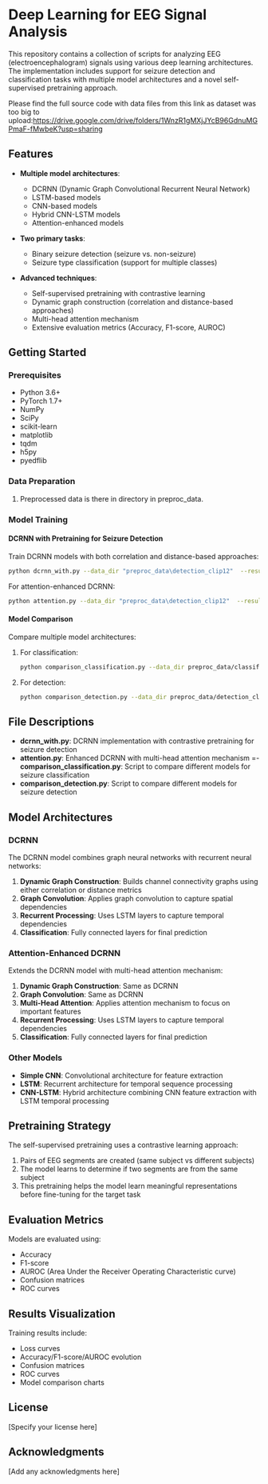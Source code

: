 # Deep Learning for EEG Signal Analysis

This repository contains a collection of scripts for analyzing EEG (electroencephalogram) signals using various deep learning architectures. The implementation includes support for seizure detection and classification tasks with multiple model architectures and a novel self-supervised pretraining approach.

Please find the full source code with data files from this link as dataset was too big to upload:https://drive.google.com/drive/folders/1WnzR1gMXjJYcB96GdnuMGPmaF-fMwbeK?usp=sharing

## Features

- **Multiple model architectures**:
  - DCRNN (Dynamic Graph Convolutional Recurrent Neural Network)
  - LSTM-based models
  - CNN-based models
  - Hybrid CNN-LSTM models
  - Attention-enhanced models

- **Two primary tasks**:
  - Binary seizure detection (seizure vs. non-seizure)
  - Seizure type classification (support for multiple classes)

- **Advanced techniques**:
  - Self-supervised pretraining with contrastive learning
  - Dynamic graph construction (correlation and distance-based approaches)
  - Multi-head attention mechanism
  - Extensive evaluation metrics (Accuracy, F1-score, AUROC)

## Getting Started

### Prerequisites

- Python 3.6+
- PyTorch 1.7+
- NumPy
- SciPy
- scikit-learn
- matplotlib
- tqdm
- h5py
- pyedflib

### Data Preparation

1. Preprocessed data is there in directory in preproc_data.



### Model Training

#### DCRNN with Pretraining for Seizure Detection

Train DCRNN models with both correlation and distance-based approaches:

```bash
python dcrnn_with.py --data_dir "preproc_data\detection_clip12"  --result_dir results  --batch_size 32 --lr 0.001 --connectivity both --epoch 5
```

For attention-enhanced DCRNN:

```bash
python attention.py --data_dir "preproc_data\detection_clip12"  --result_dir results  --batch_size 32 --lr 0.001 --connectivity both --num_attention_heads 4 --epoch 10  
```



#### Model Comparison

Compare multiple model architectures:

1. For classification:
   ```bash
   python comparison_classification.py --data_dir preproc_data/classification/clipLen12_timeStepSize1  --models all      
   ```

2. For detection:
   ```bash
   python comparison_detection.py --data_dir preproc_data/detection_clip12  --result_dir ./results --epochs 30 --batch_size 4 --lr 0.001 --model all   
   ```

## File Descriptions

- **dcrnn_with.py**: DCRNN implementation with contrastive pretraining for seizure detection
- **attention.py**: Enhanced DCRNN with multi-head attention mechanism
=- **comparison_classification.py**: Script to compare different models for seizure classification
- **comparison_detection.py**: Script to compare different models for seizure detection

## Model Architectures

### DCRNN

The DCRNN model combines graph neural networks with recurrent neural networks:

1. **Dynamic Graph Construction**: Builds channel connectivity graphs using either correlation or distance metrics
2. **Graph Convolution**: Applies graph convolution to capture spatial dependencies
3. **Recurrent Processing**: Uses LSTM layers to capture temporal dependencies
4. **Classification**: Fully connected layers for final prediction

### Attention-Enhanced DCRNN

Extends the DCRNN model with multi-head attention mechanism:

1. **Dynamic Graph Construction**: Same as DCRNN
2. **Graph Convolution**: Same as DCRNN
3. **Multi-Head Attention**: Applies attention mechanism to focus on important features
4. **Recurrent Processing**: Uses LSTM layers to capture temporal dependencies
5. **Classification**: Fully connected layers for final prediction

### Other Models

- **Simple CNN**: Convolutional architecture for feature extraction
- **LSTM**: Recurrent architecture for temporal sequence processing
- **CNN-LSTM**: Hybrid architecture combining CNN feature extraction with LSTM temporal processing

## Pretraining Strategy

The self-supervised pretraining uses a contrastive learning approach:

1. Pairs of EEG segments are created (same subject vs different subjects)
2. The model learns to determine if two segments are from the same subject
3. This pretraining helps the model learn meaningful representations before fine-tuning for the target task

## Evaluation Metrics

Models are evaluated using:
- Accuracy
- F1-score
- AUROC (Area Under the Receiver Operating Characteristic curve)
- Confusion matrices
- ROC curves

## Results Visualization

Training results include:
- Loss curves
- Accuracy/F1-score/AUROC evolution
- Confusion matrices
- ROC curves
- Model comparison charts

## License

[Specify your license here]

## Acknowledgments

[Add any acknowledgments here]
